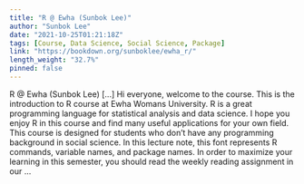 ```yaml
---
title: "R @ Ewha (Sunbok Lee)"
author: "Sunbok Lee"
date: "2021-10-25T01:21:18Z"
tags: [Course, Data Science, Social Science, Package]
link: "https://bookdown.org/sunboklee/ewha_r/"
length_weight: "32.7%"
pinned: false
---
```


R @ Ewha (Sunbok Lee) [...] Hi everyone, welcome to the course. This is the introduction to R course at Ewha Womans University. R is a great programming language for statistical analysis and data science. I hope you enjoy R in this course and find many useful applications for your own field. This course is designed for students who don’t have any programming background in social science. In this lecture note, this font represents R commands, variable names, and package names. In order to maximize your learning in this semester, you should read the weekly reading assignment in our ...

